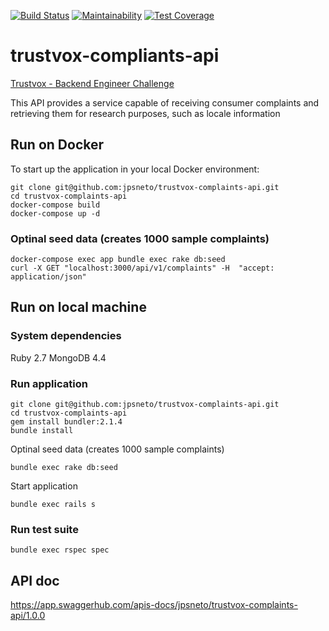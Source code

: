 [![Build Status](https://travis-ci.org/jpsneto/trustvox-complaints-api.svg?branch=master)](https://travis-ci.org/jpsneto/trustvox-complaints-api)
[![Maintainability](https://api.codeclimate.com/v1/badges/e4582f46fe968f789438/maintainability)](https://codeclimate.com/github/jpsneto/trustvox-complaints-api/maintainability)
[![Test Coverage](https://api.codeclimate.com/v1/badges/a99a88d28ad37a79dbf6/test_coverage)](https://codeclimate.com/github/codeclimate/codeclimate/test_coverage)
# trustvox-compliants-api
[Trustvox - Backend Engineer Challenge](https://gist.github.com/cleytonmessias/6098d0747743620dfc58f977a8f1ded7)

This API provides a service capable of receiving consumer complaints and retrieving them for research purposes, such as locale information

## Run on Docker
To start up the application in your local Docker environment:

```
git clone git@github.com:jpsneto/trustvox-complaints-api.git
cd trustvox-complaints-api
docker-compose build
docker-compose up -d
```

### Optinal seed data (creates 1000 sample complaints)
```
docker-compose exec app bundle exec rake db:seed 
curl -X GET "localhost:3000/api/v1/complaints" -H  "accept: application/json"
```

## Run on local machine
### System dependencies
Ruby 2.7
MongoDB 4.4 

### Run application
```
git clone git@github.com:jpsneto/trustvox-complaints-api.git
cd trustvox-complaints-api
gem install bundler:2.1.4
bundle install
```
Optinal seed data (creates 1000 sample complaints)
```
bundle exec rake db:seed
```
Start application

```
bundle exec rails s
```
### Run test suite
```
bundle exec rspec spec
```


## API doc
https://app.swaggerhub.com/apis-docs/jpsneto/trustvox-complaints-api/1.0.0
